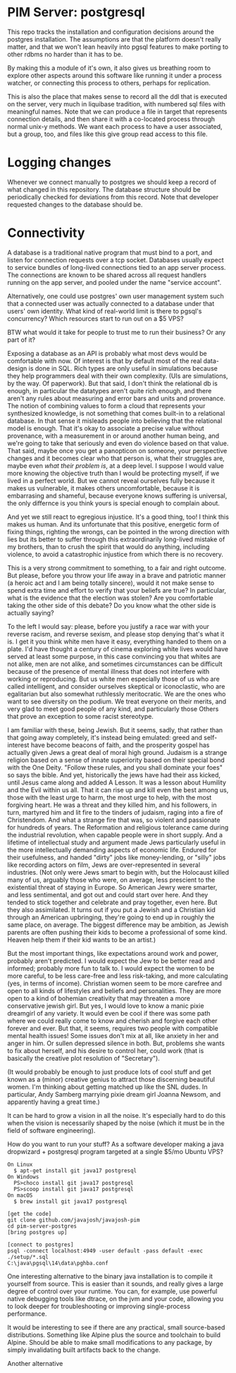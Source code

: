 # PIM Server: postgresql

This repo tracks the installation and configuration decisions around the postgres installation.
The assumptions are that the platform doesn't really matter, and that we won't lean heavily into pgsql
features to make porting to other rdbms no harder than it has to be.

By making this a module of it's own, it also gives us breathing room to explore other aspects around this software
like running it under a process watcher, or connecting this process to others, perhaps for replication.

This is also the place that makes sense to record all the ddl that is executed on the server, very much 
in liquibase tradition, with numbered sql files with meaningful names. Note that
we can produce a file in target that represents connection details, and then share it with a 
co-located process through normal unix-y methods. We want each process to have a user associated,
but a group, too, and files like this give group read access to this file.

# Logging changes

Whenever we connect manually to postgres we should keep a record of what changed in this repository.
The database structure should be periodically checked for deviations from this record. Note that 
developer requested changes to the database should be.

# Connectivity

A database is a traditional native program that must bind to a port, and listen for connection
requests over a tcp socket. Databases usually expect to service bundles of long-lived connections 
tied to an app server process. The connections are known to be shared across all request handlers
running on the app server, and pooled under the name "service account".

Alternatively, one could use postgres' own user management system such that a connected user
was actually connected to a database under that users' own identity. What kind of real-world
limit is there to pgsql's concurrency? Which resources start to run out on a $5 VPS?

BTW what would it take for people to trust me to run their business? Or any part of it?

Exposing a database as an API is probably what most devs would be comfortable with now. Of interest is that
by default most of the real data-design is done in SQL. Rich types are only useful in simulations because they help 
programmers deal with their own complexity. (UIs are simulations, by the way. Of paperwork). But that said, I don't think the 
relational db is enough, in particular the datatypes aren't quite rich enough, and there aren't any rules 
about measuring and error bars and units and provenance. The notion of combining values to form a cloud that represents
your synthesized knowledge, is not something that comes built-in to a relational database. In that sense it misleads 
people into believing that the relational model is enough. That it's okay to associate a precise value without
provenance, with a measurement in or around another human being, and we're going to take that seriously and 
even do violence based on that value. That said, maybe once you get a panopticon on someone, your perspective
changes and it becomes clear who that person is, what their struggles are, maybe even *what their problem is*, at a deep 
level. I suppose I would value more knowing the objective truth than I would be protecting myself, if we lived in a perfect world.
But we cannot reveal ourselves fully because it makes us vulnerable, it makes others uncomfortable, because it is embarrasing
and shameful, because everyone knows suffering is universal, the only differnce is you think yours is special enough to complain about.

And yet we still react to egregious injustice. It's a good thing, too! I think this makes us human. And its unfortunate that
this positive, energetic form of fixing things, righting the wrongs, can be pointed in the wrong direction with lies
but its better to suffer through this extraordinarily long-lived mistake of my brothers, than to crush the spirit 
that would do anything, including violence, to avoid a catastrophic injustice from which there is no recovery.

This is a very strong commitment to something, to a fair and right outcome. But please, before you throw your 
life away in a brave and patriotic manner (a heroic act and I am being totally sincere), would it not make sense
to spend extra time and effort to verify that your beliefs are true? In particular, what is the evidence that the election
was stolen? Are you comfortable taking the other side of this debate? Do you know what the other side is actually saying?

To the left I would say: please, before you justify a race war with your reverse racism, and reverse sexism, 
and please stop denying that's what it is. I get it you think white men have it easy, everything handed to them
on a plate. I'd have thought a century of cinema exploring white lives would have served at least some purpose, 
in this case convincing you that whites are not alike, men are not alike, and sometimes circumstances can be difficult
because of the presence of mental illness that does not interfere with working or reproducing. But us white men
especially those of us who are called intelligent, and consider ourselves skeptical or iconoclastic, who are
egalitarian but also somewhat ruthlessly meritocratic. We are the ones who want to see diversity on the podium.
We treat everyone on their merits, and very glad to meet good people of any kind, and particularly those Others
that prove an exception to some racist stereotype.

I am familiar with these, being Jewish. But it seems, sadly, that rather than that going away completely,
it's instead being emulated: greed and self-interest have become beacons of faith, and the prosperity gospel
has actually given Jews a great deal of moral high ground. Judaism is a strange religion based on a sense
of innate superiority based on their special bond with the One Deity. "Follow these rules, and you shall dominate your foes"
so says the bible. And yet, historically the jews have had their ass kicked, until Jesus came along and added
A Lesson. It was a lesson about Humility and the Evil within us all. That it can rise up and kill even the best
among us, those with the least urge to harm, the most urge to help, with the most forgiving heart. He was a 
threat and they killed him, and his followers, in turn, martyred him and lit fire to the tinders of judaism, 
raging into a fire of Christendom. And what a strange fire that was, so violent and passionate for hundreds of years.
The Reformation and religious tolerance came during the industrial revolution, when capable people were in short supply.
And a lifetime of intellectual study and argument made Jews particularly useful in the more intellectually
demanding aspects of economic life. Endured for their usefulness, and handed "dirty" jobs like money-lending,
or "silly" jobs like recording actors on film, Jews are over-represented in several industries. (Not only were Jews smart
to begin with, but the Holocaust killed many of us, arguably those who were, on average, less prescient to the existential
threat of staying in Europe. So American Jewry were smarter, and less sentimental, and got out and could 
start over here. And they tended to stick together and celebrate and pray together, even here. But they
also assimilated. It turns out if you put a Jewish and a Christian kid through an American upbringing, they're
going to end up in roughly the same place, on average. The biggest difference may be ambition, as Jewish parents are 
often pushing their kids to become a professional of some kind. Heaven help them if their kid wants to be an artist.)

But the most important things, like expectations around work and power, probably aren't predicted. I would expect
the Jew to be better read and informed; probably more fun to talk to. I would expect the women to be more careful,
to be less care-free and less risk-taking, and more calculating (yes, in terms of income). Christian women seem 
to be more carefree and open to all kinds of lifestyles and beliefs and personalities. They are more open to 
a kind of bohemian creativity that may threaten a more conservative jewish girl. But yes, I would love to 
know a manic pixie dreamgirl of any variety. It would even be cool if there was some path where we could
really come to know and cherish and forgive each other forever and ever. But that, it seems, requires two
people with compatible mental health issues! Some issues don't mix at all, like anxiety in her and anger in him.
Or sullen depressed silence in both. But, problems she wants to fix about herself, and his desire to control her, 
could work (that is basically the creative plot resolution of "Secretary").

(It would probably be enough to just produce lots of cool stuff and get known as a (minor) creative genius
to attract those discerning beautiful women. I'm thinking about getting matched up like the SNL dudes.
In particular, Andy Samberg marrying pixie dream girl Joanna Newsom, and apparently having a great time.)

It can be hard to grow a vision in all the noise. It's especially hard to do this when the vision is necessarily
shaped by the noise (which it must be in the field of software engineering).

How do you want to run your stuff? As a software developer making a java dropwizard + postgresql program 
targeted at a single $5/mo Ubuntu VPS?

```
On Linux
  $ apt-get install git java17 postgresql
On Windows
  PS>choco install git java17 postgresql
  PS>scoop install git java17 postgresql
On macOS
  $ brew install git java17 postgresql

[get the code]
git clone github.com/javajosh/javajosh-pim
cd pim-server-postgres
[bring postgres up]

[connect to postgres]
psql -connect localhost:4949 -user default -pass default -exec ./setup/*.sql
C:\java\pgsql\14\data\pghba.conf
```

One interesting alternative to the binary java installation is to compile it yourself from source.
This is easier than it sounds, and really gives a large degree of control over your runtime.
You can, for example, use powerful native debugging tools like dtrace, on the jvm and your code,
allowing you to look deeper for troubleshooting or improving single-process performance.

It would be interesting to see if there are any practical, small source-based distributions.
Something like Alpine plus the source and toolchain to build Alpine. Should be able to make 
small modifications to any package, by simply invalidating built artifacts back to the change.

Another alternative
